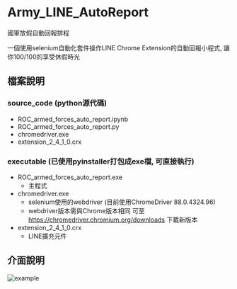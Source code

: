 # Army_LINE_AutoReport
國軍放假自動回報排程  


一個使用selenium自動化套件操作LINE Chrome Extension的自動回報小程式, 讓你100/100的享受休假時光  

## 檔案說明  
### source_code (python源代碼)
* ROC_armed_forces_auto_report.ipynb
* ROC_armed_forces_auto_report.py
* chromedriver.exe         
* extension_2_4_1_0.crx

### executable (已使用pyinstaller打包成exe檔, 可直接執行)
* ROC_armed_forces_auto_report.exe
    * 主程式
* chromedriver.exe         
    * selenium使用的webdriver (目前使用ChromeDriver 88.0.4324.96)
    *  webdriver版本需與Chrome版本相同  可至 https://chromedriver.chromium.org/downloads 下載新版本
* extension_2_4_1_0.crx
    * LINE擴充元件
  
## 介面說明 
![example](https://user-images.githubusercontent.com/48814609/110164957-16700400-7e2d-11eb-9edd-e8589a7ff92b.PNG)
